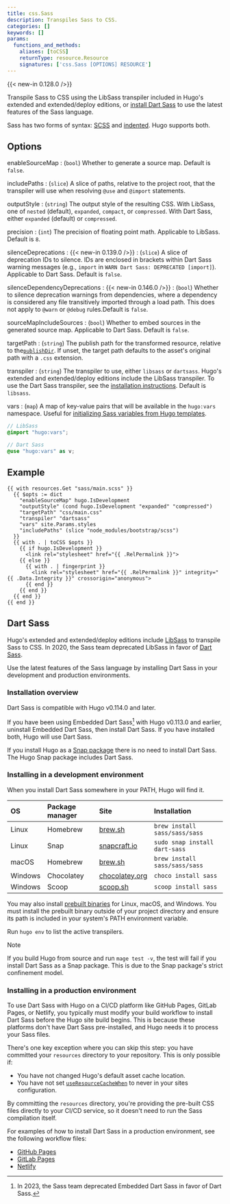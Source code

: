 ```yaml
---
title: css.Sass
description: Transpiles Sass to CSS.
categories: []
keywords: []
params:
  functions_and_methods:
    aliases: [toCSS]
    returnType: resource.Resource
    signatures: ['css.Sass [OPTIONS] RESOURCE']
---
```


{{< new-in 0.128.0 />}}

Transpile Sass to CSS using the LibSass transpiler included in Hugo's extended and extended/deploy editions, or [install Dart Sass](#dart-sass) to use the latest features of the Sass language.

Sass has two forms of syntax: [SCSS] and [indented]. Hugo supports both.

[scss]: https://sass-lang.com/documentation/syntax#scss
[indented]: https://sass-lang.com/documentation/syntax#the-indented-syntax

## Options

enableSourceMap
: (`bool`) Whether to generate a source map. Default is `false`.

includePaths
: (`slice`) A slice of paths, relative to the project root, that the transpiler will use when resolving `@use` and `@import` statements.

outputStyle
: (`string`) The output style of the resulting CSS. With LibSass, one of `nested` (default), `expanded`, `compact`, or `compressed`. With Dart Sass, either `expanded` (default) or `compressed`.

precision
: (`int`) The precision of floating point math. Applicable to LibSass. Default is `8`.

silenceDeprecations
: {{< new-in 0.139.0 />}}
: (`slice`) A slice of deprecation IDs to silence. IDs are enclosed in brackets within Dart Sass warning messages (e.g., `import` in `WARN Dart Sass: DEPRECATED [import]`). Applicable to Dart Sass. Default is `false`.

silenceDependencyDeprecations
: {{< new-in 0.146.0 />}}
: (`bool`) Whether to silence deprecation warnings from dependencies, where a dependency is considered any file transitively imported through a load path. This does not apply to `@warn` or `@debug` rules.Default is `false`.

sourceMapIncludeSources
: (`bool`) Whether to embed sources in the generated source map. Applicable to Dart Sass. Default is `false`.

targetPath
: (`string`) The publish path for the transformed resource, relative to the[`publishDir`]. If unset, the target path defaults to the asset's original path with a `.css` extension.

transpiler
: (`string`) The transpiler to use, either `libsass` or `dartsass`. Hugo's extended and extended/deploy editions include the LibSass transpiler. To use the Dart Sass transpiler, see the [installation instructions](#dart-sass). Default is `libsass`.

vars
: (`map`) A map of key-value pairs that will be available in the `hugo:vars` namespace. Useful for [initializing Sass variables from Hugo templates](https://discourse.gohugo.io/t/42053/).

  ```scss
  // LibSass
  @import "hugo:vars";

  // Dart Sass
  @use "hugo:vars" as v;
  ```

## Example

```go-html-template {copy=true}
{{ with resources.Get "sass/main.scss" }}
  {{ $opts := dict
    "enableSourceMap" hugo.IsDevelopment
    "outputStyle" (cond hugo.IsDevelopment "expanded" "compressed")
    "targetPath" "css/main.css"
    "transpiler" "dartsass"
    "vars" site.Params.styles
    "includePaths" (slice "node_modules/bootstrap/scss")
  }}
  {{ with . | toCSS $opts }}
    {{ if hugo.IsDevelopment }}
      <link rel="stylesheet" href="{{ .RelPermalink }}">
    {{ else }}
      {{ with . | fingerprint }}
        <link rel="stylesheet" href="{{ .RelPermalink }}" integrity="{{ .Data.Integrity }}" crossorigin="anonymous">
      {{ end }}
    {{ end }}
  {{ end }}
{{ end }}
```

## Dart Sass

Hugo's extended and extended/deploy editions include [LibSass] to transpile Sass to CSS. In 2020, the Sass team deprecated LibSass in favor of [Dart Sass].

Use the latest features of the Sass language by installing Dart Sass in your development and production environments.

### Installation overview

Dart Sass is compatible with Hugo v0.114.0 and later.

If you have been using Embedded Dart Sass[^1] with Hugo v0.113.0 and earlier, uninstall Embedded Dart Sass, then install Dart Sass. If you have installed both, Hugo will use Dart Sass.

If you install Hugo as a [Snap package] there is no need to install Dart Sass. The Hugo Snap package includes Dart Sass.

[^1]: In 2023, the Sass team deprecated Embedded Dart Sass in favor of Dart Sass.

### Installing in a development environment

When you install Dart Sass somewhere in your PATH, Hugo will find it.

OS|Package manager|Site|Installation
:--|:--|:--|:--
Linux|Homebrew|[brew.sh]|`brew install sass/sass/sass`
Linux|Snap|[snapcraft.io]|`sudo snap install dart-sass`
macOS|Homebrew|[brew.sh]|`brew install sass/sass/sass`
Windows|Chocolatey|[chocolatey.org]|`choco install sass`
Windows|Scoop|[scoop.sh]|`scoop install sass`

You may also install [prebuilt binaries] for Linux, macOS, and Windows. You must install the prebuilt binary outside of your project directory and ensure its path is included in your system's PATH environment variable.

Run `hugo env` to list the active transpilers.

> [!note]
> If you build Hugo from source and run `mage test -v`, the test will fail if you install Dart Sass as a Snap package. This is due to the Snap package's strict confinement model.

### Installing in a production environment

To use Dart Sass with Hugo on a CI/CD platform like GitHub Pages, GitLab Pages, or Netlify, you typically must modify your build workflow to install Dart Sass before the Hugo site build begins. This is because these platforms don't have Dart Sass pre-installed, and Hugo needs it to process your Sass files.

There's one key exception where you can skip this step: you have committed your `resources` directory to your repository. This is only possible if:

- You have not changed Hugo's default asset cache location.
- You have not set [`useResourceCacheWhen`] to never in your sites configuration.

By committing the `resources` directory, you're providing the pre-built CSS files directly to your CI/CD service, so it doesn't need to run the Sass compilation itself.

For examples of how to install Dart Sass in a production environment, see the following workflow files:

- [GitHub Pages]
- [GitLab Pages]
- [Netlify]

[`publishDir`]: /configuration/all/#publishdir
[`useResourceCacheWhen`]: /configuration/build/#useresourcecachewhen
[brew.sh]: https://brew.sh/
[chocolatey.org]: https://community.chocolatey.org/packages/sass
[dart sass]: https://sass-lang.com/dart-sass
[GitHub Pages]: /host-and-deploy/host-on-github-pages/#step-7
[GitLab Pages]: /host-and-deploy/host-on-gitlab-pages/#configure-gitlab-cicd
[libsass]: https://sass-lang.com/libsass
[Netlify]: /host-and-deploy/host-on-gitlab-pages/#configure-gitlab-cicd
[prebuilt binaries]: https://github.com/sass/dart-sass/releases/latest
[scoop.sh]: https://scoop.sh/#/apps?q=sass
[site configuration]: /configuration/build/
[snap package]: /installation/linux/#snap
[snapcraft.io]: https://snapcraft.io/dart-sass
[starter workflow]: https://github.com/actions/starter-workflows/blob/main/pages/hugo.yml
